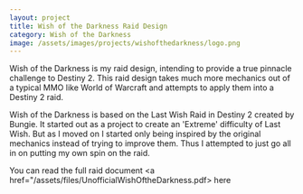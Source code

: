 ```yaml
---
layout: project
title: Wish of the Darkness Raid Design
category: Wish of the Darkness
image: /assets/images/projects/wishofthedarkness/logo.png
---
```


Wish of the Darkness is my raid design, intending to provide a true pinnacle challenge to Destiny 2. This raid design takes much more mechanics out of a typical MMO like World of Warcraft and attempts to apply them into a Destiny 2 raid.

Wish of the Darkness is based on the Last Wish Raid in Destiny 2 created by Bungie. It started out as a project to create an 'Extreme' difficulty of Last Wish. But as I moved on I started only being inspired by the original mechanics instead of trying to improve them. Thus I attempted to just go all in on putting my own spin on the raid.

You can read the full raid document <a href="/assets/files/UnofficialWishOftheDarkness.pdf> here </a>